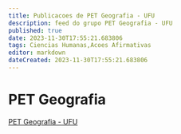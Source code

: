 ```yaml
---
title: Publicacoes de PET Geografia - UFU
description: feed do grupo PET Geografia - UFU
published: true
date: 2023-11-30T17:55:21.683806
tags: Ciencias Humanas,Acoes Afirmativas
editor: markdown
dateCreated: 2023-11-30T17:55:21.683806
---
```


# PET Geografia
[PET Geografia - UFU](/grupo/266PETGeografiaUFU.md)